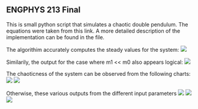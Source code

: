 ## ENGPHYS 213 Final

This is small python script that simulates a chaotic double pendulum.
The equations were taken from <a src="http://scienceworld.wolfram.com/physics/DoublePendulum.html"> this </a> link.
A more detailed description of the implementation can be found in the <a src="pendulum.py">file</a>.

The algorithim accurately computes the steady values for the system:
![](https://raw.github.com/ReckoningReckoner/pendulum/master/outupt/steady_state.png)

Similarily, the output for the case where m1 << m0 also appears logical:
![](https://raw.github.com/ReckoningReckoner/pendulum/master/outupt/neglibile_mass.png)

The chaoticness of the system can be observed from the following charts:
![](https://raw.github.com/ReckoningReckoner/pendulum/master/outupt/chaotic1.png)
![](https://raw.github.com/ReckoningReckoner/pendulum/master/outupt/chaotic1.png)

Otherwise, these various outputs from the different input parameters
![](https://raw.github.com/ReckoningReckoner/pendulum/master/outupt/cool.png)
![](https://raw.github.com/ReckoningReckoner/pendulum/master/outupt/cool2.png)
![](https://raw.github.com/ReckoningReckoner/pendulum/master/outupt/cool3.png)

